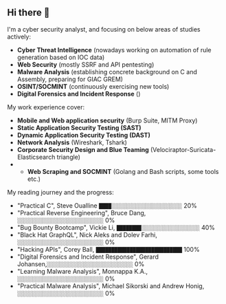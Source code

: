 ## Hi there 👋

I'm a cyber security analyst, and focusing on below areas of studies actively:
* **Cyber Threat Intelligence** (nowadays working on automation of rule generation based on IOC data)
* **Web Security** (mostly SSRF and API pentesting)
* **Malware Analysis** (establishing concrete background on C and Assembly, preparing for GIAC GREM)
* **OSINT/SOCMINT** (continuously exercising new tools)
* **Digital Forensics and Incident Response** ()

My work experience cover:
* **Mobile and Web application security** (Burp Suite, MITM Proxy)
* **Static Application Security Testing (SAST)**
* **Dynamic Application Security Testing (DAST)**
* **Network Analysis** (Wireshark, Tshark)
* **Corporate Security Design and Blue Teaming** (Velociraptor-Suricata-Elasticsearch triangle)
* * **Web Scraping and SOCMINT** (Golang and Bash scripts, some tools etc.)

My reading journey and the progress:
- "Practical C", Steve Oualline `████░░░░░░░░░░░░░░░░░░░░░░░` 20%
- "Practical Reverse Engineering", Bruce Dang, `░░░░░░░░░░░░░░░░░░░░░░░░░░░░` 0%
- "Bug Bounty Bootcamp", Vickie Li, `████████░░░░░░░░░░░░░░░░░░░` 40%
- "Black Hat GraphQL", Nick Aleks and Dolev Farhi, `░░░░░░░░░░░░░░░░░░░░░░░░░░░░` 0%
- "Hacking APIs", Corey Ball, `████████████████████████████` 100%
- "Digital Forensics and Incident Response", Gerard Johansen,`░░░░░░░░░░░░░░░░░░░░░░░░░░░░` 0%
- "Learning Malware Analysis", Monnappa K.A., `░░░░░░░░░░░░░░░░░░░░░░░░░░░░` 0%
- "Practical Malware Analysis", Michael Sikorski and Andrew Honig, `░░░░░░░░░░░░░░░░░░░░░░░░░░░░` 0%

<!--
**5ilent5pring/5ilent5pring** is a ✨ _special_ ✨ repository because its `README.md` (this file) appears on your GitHub profile.

Here are some ideas to get you started:

- 🔭 I’m currently working on ...
- 🌱 I’m currently learning ...
- 👯 I’m looking to collaborate on ...
- 🤔 I’m looking for help with ...
- 💬 Ask me about ...
- 📫 How to reach me: ...
- 😄 Pronouns: ...
- ⚡ Fun fact: ...
-->
